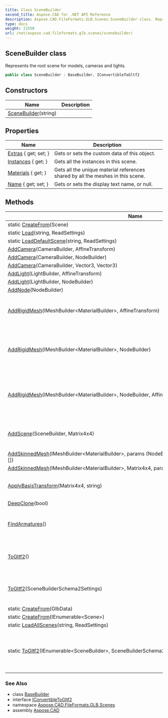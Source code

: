 ```yaml
---
title: Class SceneBuilder
second_title: Aspose.CAD for .NET API Reference
description: Aspose.CAD.FileFormats.GLB.Scenes.SceneBuilder class. Represents the root scene for models cameras and lights
type: docs
weight: 11550
url: /net/aspose.cad.fileformats.glb.scenes/scenebuilder/
---
```

## SceneBuilder class

Represents the root scene for models, cameras and lights.

```csharp
public class SceneBuilder : BaseBuilder, IConvertibleToGltf2
```

## Constructors

| Name | Description |
| --- | --- |
| [SceneBuilder](scenebuilder/)(string) |  |

## Properties

| Name | Description |
| --- | --- |
| [Extras](../../aspose.cad.fileformats.glb.geometry/basebuilder/extras/) { get; set; } | Gets or sets the custom data of this object. |
| [Instances](../../aspose.cad.fileformats.glb.scenes/scenebuilder/instances/) { get; } | Gets all the instances in this scene. |
| [Materials](../../aspose.cad.fileformats.glb.scenes/scenebuilder/materials/) { get; } | Gets all the unique material references shared by all the meshes in this scene. |
| [Name](../../aspose.cad.fileformats.glb.geometry/basebuilder/name/) { get; set; } | Gets or sets the display text name, or null. |

## Methods

| Name | Description |
| --- | --- |
| static [CreateFrom](../../aspose.cad.fileformats.glb.scenes/scenebuilder/createfrom/#createfrom)(Scene) |  |
| static [Load](../../aspose.cad.fileformats.glb.scenes/scenebuilder/load/)(string, ReadSettings) |  |
| static [LoadDefaultScene](../../aspose.cad.fileformats.glb.scenes/scenebuilder/loaddefaultscene/)(string, ReadSettings) |  |
| [AddCamera](../../aspose.cad.fileformats.glb.scenes/scenebuilder/addcamera/#addcamera_1)(CameraBuilder, AffineTransform) |  |
| [AddCamera](../../aspose.cad.fileformats.glb.scenes/scenebuilder/addcamera/#addcamera)(CameraBuilder, NodeBuilder) |  |
| [AddCamera](../../aspose.cad.fileformats.glb.scenes/scenebuilder/addcamera/#addcamera_2)(CameraBuilder, Vector3, Vector3) |  |
| [AddLight](../../aspose.cad.fileformats.glb.scenes/scenebuilder/addlight/#addlight_1)(LightBuilder, AffineTransform) |  |
| [AddLight](../../aspose.cad.fileformats.glb.scenes/scenebuilder/addlight/#addlight)(LightBuilder, NodeBuilder) |  |
| [AddNode](../../aspose.cad.fileformats.glb.scenes/scenebuilder/addnode/)(NodeBuilder) |  |
| [AddRigidMesh](../../aspose.cad.fileformats.glb.scenes/scenebuilder/addrigidmesh/#addrigidmesh_2)(IMeshBuilder&lt;MaterialBuilder&gt;, AffineTransform) | Adds a mesh instance to the scene, at the given location. |
| [AddRigidMesh](../../aspose.cad.fileformats.glb.scenes/scenebuilder/addrigidmesh/#addrigidmesh)(IMeshBuilder&lt;MaterialBuilder&gt;, NodeBuilder) | Adds a mesh instance to the scene, attached to an animatable [`NodeBuilder`](../nodebuilder/) |
| [AddRigidMesh](../../aspose.cad.fileformats.glb.scenes/scenebuilder/addrigidmesh/#addrigidmesh_1)(IMeshBuilder&lt;MaterialBuilder&gt;, NodeBuilder, AffineTransform) | Adds a mesh instance to the scene, at the given location, relative to the given node. |
| [AddScene](../../aspose.cad.fileformats.glb.scenes/scenebuilder/addscene/)(SceneBuilder, Matrix4x4) | Copies the instances from *scene* to this `SceneBuilder` |
| [AddSkinnedMesh](../../aspose.cad.fileformats.glb.scenes/scenebuilder/addskinnedmesh/#addskinnedmesh_1)(IMeshBuilder&lt;MaterialBuilder&gt;, params (NodeBuilder Joint, Matrix4x4 InverseBindMatrix)[]) |  |
| [AddSkinnedMesh](../../aspose.cad.fileformats.glb.scenes/scenebuilder/addskinnedmesh/#addskinnedmesh)(IMeshBuilder&lt;MaterialBuilder&gt;, Matrix4x4, params NodeBuilder[]) |  |
| [ApplyBasisTransform](../../aspose.cad.fileformats.glb.scenes/scenebuilder/applybasistransform/)(Matrix4x4, string) | Applies a tranform the this `SceneBuilder`. |
| [DeepClone](../../aspose.cad.fileformats.glb.scenes/scenebuilder/deepclone/)(bool) |  |
| [FindArmatures](../../aspose.cad.fileformats.glb.scenes/scenebuilder/findarmatures/)() | Gets all the unique armatures used by this `SceneBuilder`. |
| [ToGltf2](../../aspose.cad.fileformats.glb.scenes/scenebuilder/togltf2/#togltf2)() | Converts this `SceneBuilder` instance into a [`GlbImage`](../../aspose.cad.fileformats.glb/glbimage/) instance. |
| [ToGltf2](../../aspose.cad.fileformats.glb.scenes/scenebuilder/togltf2/#togltf2_1)(SceneBuilderSchema2Settings) | Converts this `SceneBuilder` instance into a [`GlbImage`](../../aspose.cad.fileformats.glb/glbimage/) instance. |
| static [CreateFrom](../../aspose.cad.fileformats.glb.scenes/scenebuilder/createfrom/#createfrom_1)(GlbData) |  |
| static [CreateFrom](../../aspose.cad.fileformats.glb.scenes/scenebuilder/createfrom/#createfrom_2)(IEnumerable&lt;Scene&gt;) |  |
| static [LoadAllScenes](../../aspose.cad.fileformats.glb.scenes/scenebuilder/loadallscenes/)(string, ReadSettings) |  |
| static [ToGltf2](../../aspose.cad.fileformats.glb.scenes/scenebuilder/togltf2/)(IEnumerable&lt;SceneBuilder&gt;, SceneBuilderSchema2Settings) | Converts a collection of `SceneBuilder` instances to a single [`GlbImage`](../../aspose.cad.fileformats.glb/glbimage/) instance. |

### See Also

* class [BaseBuilder](../../aspose.cad.fileformats.glb.geometry/basebuilder/)
* interface [IConvertibleToGltf2](../../aspose.cad.fileformats.glb/iconvertibletogltf2/)
* namespace [Aspose.CAD.FileFormats.GLB.Scenes](../../aspose.cad.fileformats.glb.scenes/)
* assembly [Aspose.CAD](../../)


